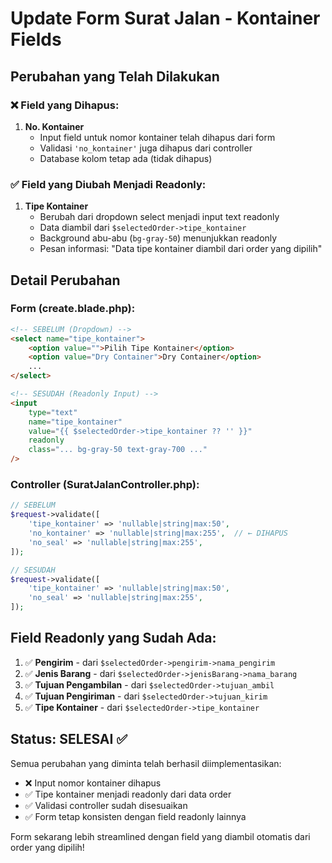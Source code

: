 # Update Form Surat Jalan - Kontainer Fields

## Perubahan yang Telah Dilakukan

### ❌ Field yang Dihapus:

1. **No. Kontainer**
    - Input field untuk nomor kontainer telah dihapus dari form
    - Validasi `'no_kontainer'` juga dihapus dari controller
    - Database kolom tetap ada (tidak dihapus)

### ✅ Field yang Diubah Menjadi Readonly:

1. **Tipe Kontainer**
    - Berubah dari dropdown select menjadi input text readonly
    - Data diambil dari `$selectedOrder->tipe_kontainer`
    - Background abu-abu (`bg-gray-50`) menunjukkan readonly
    - Pesan informasi: "Data tipe kontainer diambil dari order yang dipilih"

## Detail Perubahan

### Form (create.blade.php):

```html
<!-- SEBELUM (Dropdown) -->
<select name="tipe_kontainer">
    <option value="">Pilih Tipe Kontainer</option>
    <option value="Dry Container">Dry Container</option>
    ...
</select>

<!-- SESUDAH (Readonly Input) -->
<input
    type="text"
    name="tipe_kontainer"
    value="{{ $selectedOrder->tipe_kontainer ?? '' }}"
    readonly
    class="... bg-gray-50 text-gray-700 ..."
/>
```

### Controller (SuratJalanController.php):

```php
// SEBELUM
$request->validate([
    'tipe_kontainer' => 'nullable|string|max:50',
    'no_kontainer' => 'nullable|string|max:255',  // ← DIHAPUS
    'no_seal' => 'nullable|string|max:255',
]);

// SESUDAH
$request->validate([
    'tipe_kontainer' => 'nullable|string|max:50',
    'no_seal' => 'nullable|string|max:255',
]);
```

## Field Readonly yang Sudah Ada:

1. ✅ **Pengirim** - dari `$selectedOrder->pengirim->nama_pengirim`
2. ✅ **Jenis Barang** - dari `$selectedOrder->jenisBarang->nama_barang`
3. ✅ **Tujuan Pengambilan** - dari `$selectedOrder->tujuan_ambil`
4. ✅ **Tujuan Pengiriman** - dari `$selectedOrder->tujuan_kirim`
5. ✅ **Tipe Kontainer** - dari `$selectedOrder->tipe_kontainer`

## Status: SELESAI ✅

Semua perubahan yang diminta telah berhasil diimplementasikan:

-   ❌ Input nomor kontainer dihapus
-   ✅ Tipe kontainer menjadi readonly dari data order
-   ✅ Validasi controller sudah disesuaikan
-   ✅ Form tetap konsisten dengan field readonly lainnya

Form sekarang lebih streamlined dengan field yang diambil otomatis dari order yang dipilih!
